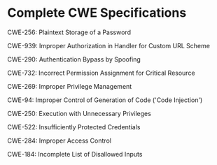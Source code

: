 

# Complete CWE Specifications

CWE-256: Plaintext Storage of a Password

CWE-939: Improper Authorization in Handler for Custom URL Scheme

CWE-290: Authentication Bypass by Spoofing

CWE-732: Incorrect Permission Assignment for Critical Resource

CWE-269: Improper Privilege Management

CWE-94: Improper Control of Generation of Code ('Code Injection')

CWE-250: Execution with Unnecessary Privileges

CWE-522: Insufficiently Protected Credentials

CWE-284: Improper Access Control

CWE-184: Incomplete List of Disallowed Inputs